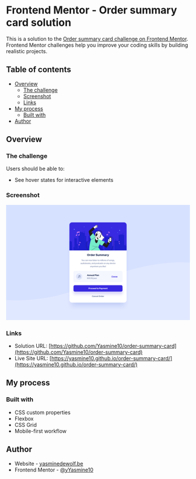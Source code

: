 # Frontend Mentor - Order summary card solution

This is a solution to the [Order summary card challenge on Frontend Mentor](https://www.frontendmentor.io/challenges/order-summary-component-QlPmajDUj). Frontend Mentor challenges help you improve your coding skills by building realistic projects.

## Table of contents

-   [Overview](#overview)
    -   [The challenge](#the-challenge)
    -   [Screenshot](#screenshot)
    -   [Links](#links)
-   [My process](#my-process)
    -   [Built with](#built-with)
-   [Author](#author)

## Overview

### The challenge

Users should be able to:

-   See hover states for interactive elements

### Screenshot

![Solution screenshot](https://github.com/Yasmine10/order-summary-card/blob/main/images/order-summary-card-solution.png?raw=true)

### Links

-   Solution URL: [https://github.com/Yasmine10/order-summary-card](https://github.com/Yasmine10/order-summary-card)
-   Live Site URL: [https://yasmine10.github.io/order-summary-card/](https://yasmine10.github.io/order-summary-card/)

## My process

### Built with

-   CSS custom properties
-   Flexbox
-   CSS Grid
-   Mobile-first workflow

## Author

-   Website - [yasminedewolf.be](https://yasminedewolf.be)
-   Frontend Mentor - [@yYasmine10](https://www.frontendmentor.io/profile/Yasmine10)
